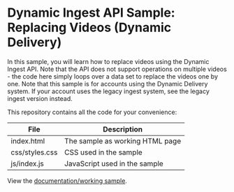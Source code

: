 # Dynamic Ingest API Sample: Replacing Videos (Dynamic Delivery)

In this sample, you will learn how to replace videos using the Dynamic Ingest API. Note that the API does not support operations on multiple videos - the code here simply loops over a data set to replace the videos one by one.  Note that this sample is for accounts using the Dynamic Delivery system. If your account uses the legacy ingest system, see the legacy ingest version instead.

This repository contains all the code for your convenience:

<table>
	<thead>
		<th>File</th>
		<th>Description</th>
	</thead>
	<tr>
		<td>index.html</td>
		<td>The sample as working HTML page</td>
	</tr>
	<tr>
		<td>css/styles.css</td>
		<td>CSS used in the sample</td>
	</tr>
	<tr>
		<td>js/index.js</td>
		<td>JavaScript used in the sample</td>
	</tr>
</table>

View the [documentation/working sample](https://support.brightcove.com/dynamic-ingest-api-sample-replacing-videos-dynamic-delivery).
